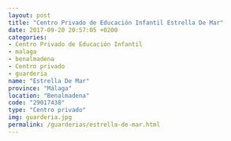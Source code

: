 ```yaml
---
layout: post
title: "Centro Privado de Educación Infantil Estrella De Mar"
date: 2017-09-20 20:57:05 +0200
categories:
- Centro Privado de Educación Infantil
- malaga
- benalmadena
- Centro privado
- guarderia
name: "Estrella De Mar"
province: "Málaga"
location: "Benalmadena"
code: "29017438"
type: "Centro privado"
img: guarderia.jpg
permalink: /guarderias/estrella-de-mar.html
---
```

